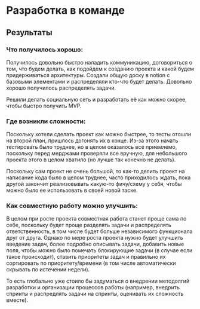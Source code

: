 # Разработка в команде

## Результаты

### Что получилось хорошо:

Получилось довольно быстро наладить коммуникацию, договориться о том, что будем делать, как подойдем к созданию проекта и какой будем придерживаться архитектуры. Создали общую доску в notion с базовыми элементами и распределяли кто-что будет делать. Довольно хорошо получилось распределять задачи.

Решили делать социальную сеть и разработать её как можно скорее, чтобы быстро получить MVP.

### Где возникли сложности:

Поскольку хотели сделать проект как можно быстрее, то тесты отошли на второй план, пришлось догонять их в конце. Из-за этого начать тестировать было труднее, но в целом оказалось все приемлемо, поскольку перед мерджами проверяли все вручную, для небольшого проекта этого в целом хватило (но лучше так конечно не делать).

Поскольку сам проект не очень большой, то как-то делить проект на написание кода было в целом труднее, часто приходилось ждать, пока другой закончит реализовывать какую-то фичу/схему у себя, чтобы можно было ее использовать в своей новой таске.

### Как совместную работу можно улучшить:

В целом при росте проекта совместная работа станет проще сама по себе, поскольку будет проще разделять задачи и распределять ответственность, в том числе будет больше независимого функционала друг от друга. Однако по мере роста проекта нужно будет улучшить введение задач, более подробно описывать задачи, добавить новые поля, чтобы можно было помечать блокирующие задачи (в случае если такое происходит), ставить приоритеты задач и правильно их сортировать по приоритету/времени (в том числе автоматически скрывать по истечении недели).

То есть глобально уже стоило бы задуматься о внедрении методолгий разработки и организации процессов работы (например, внедрить спринты и распредлять задачи на спринты, оценивать их сложность вместе).